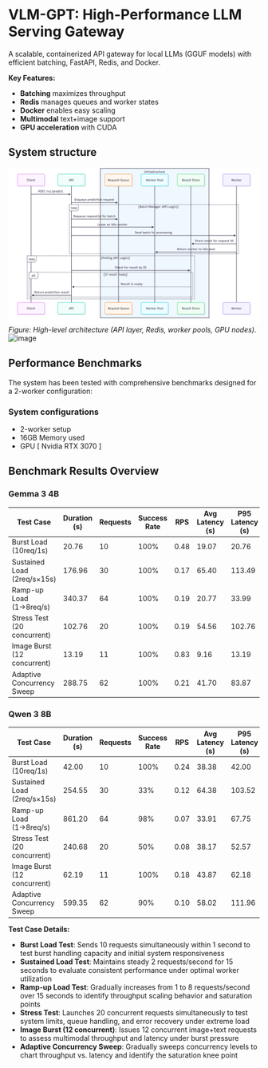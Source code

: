 # VLM-GPT: High-Performance LLM Serving Gateway

A scalable, containerized API gateway for local LLMs (GGUF models) with efficient batching, FastAPI, Redis, and Docker.

**Key Features:**
- **Batching** maximizes throughput
- **Redis** manages queues and worker states  
- **Docker** enables easy scaling
- **Multimodal** text+image support
- **GPU acceleration** with CUDA

## System structure

![System Architecture Overview](./diagrams/architecture.png)
*Figure: High-level architecture (API layer, Redis, worker pools, GPU nodes).*
<img width="935" height="555" alt="image" src="https://github.com/user-attachments/assets/48e9f6db-eebf-4c48-8963-3262dbfb41cd" />

## Performance Benchmarks

The system has been tested with comprehensive benchmarks designed for a 2-worker configuration:

### System configurations
- 2-worker setup
- 16GB Memory used
- GPU [ Nvidia RTX 3070 ]

## Benchmark Results Overview

### Gemma 3 4B 

| Test Case | Duration (s) | Requests | Success Rate | RPS | Avg Latency (s) | P95 Latency (s) | Tokens/s |
|-----------|---------------|----------|--------------|-----|-----------------|-----------------|----------|
| Burst Load (10req/1s) | 20.76 | 10 | 100% | 0.48 | 19.07 | 20.76 | 38.53 |
| Sustained Load (2req/s×15s) | 176.96 | 30 | 100% | 0.17 | 65.40 | 113.49 | 25.14 |
| Ramp-up Load (1→8req/s) | 340.37 | 64 | 100% | 0.19 | 20.77 | 33.99 | 27.40 |
| Stress Test (20 concurrent) | 102.76 | 20 | 100% | 0.19 | 54.56 | 102.76 | 23.74 |
| Image Burst (12 concurrent) | 13.19 | 11 | 100% | 0.83 | 9.16 | 13.19 | 30.78 |
| Adaptive Concurrency Sweep | 288.75 | 62 | 100% | 0.21 | 41.70 | 83.87 | 29.29 |

### Qwen 3 8B

| Test Case | Duration (s) | Requests | Success Rate | RPS | Avg Latency (s) | P95 Latency (s) | Tokens/s |
|-----------|---------------|----------|--------------|-----|-----------------|-----------------|----------|
| Burst Load (10req/1s) | 42.00 | 10 | 100% | 0.24 | 38.38 | 42.00 | 19.05 |
| Sustained Load (2req/s×15s) | 254.55 | 30 | 33% | 0.12 | 64.38 | 103.52 | 3.71 |
| Ramp-up Load (1→8req/s) | 861.20 | 64 | 98% | 0.07 | 33.91 | 67.75 | 10.66 |
| Stress Test (20 concurrent) | 240.68 | 20 | 50% | 0.08 | 38.17 | 52.57 | 2.08 |
| Image Burst (12 concurrent) | 62.19 | 11 | 100% | 0.18 | 43.87 | 62.18 | 14.92 |
| Adaptive Concurrency Sweep | 599.35 | 62 | 90% | 0.10 | 58.02 | 111.96 | 11.44 |

**Test Case Details:**
- **Burst Load Test**: Sends 10 requests simultaneously within 1 second to test burst handling capacity and initial system responsiveness
- **Sustained Load Test**: Maintains steady 2 requests/second for 15 seconds to evaluate consistent performance under optimal worker utilization  
- **Ramp-up Load Test**: Gradually increases from 1 to 8 requests/second over 15 seconds to identify throughput scaling behavior and saturation points
- **Stress Test**: Launches 20 concurrent requests simultaneously to test system limits, queue handling, and error recovery under extreme load
 - **Image Burst (12 concurrent)**: Issues 12 concurrent image+text requests to assess multimodal throughput and latency under burst pressure
 - **Adaptive Concurrency Sweep**: Gradually sweeps concurrency levels to chart throughput vs. latency and identify the saturation knee point
